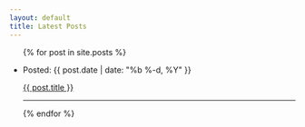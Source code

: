 ```yaml
---
layout: default
title: Latest Posts
---
```


<!---------Loops through all posts---------------->
<ul class="posts">
  {% for post in site.posts %}
  <li>
    <div class="row">
      <div class="col-sm-3 col-md-3 col-lg-3">
      <p class="date">Posted: {{ post.date | date: "%b %-d, %Y" }}</p>
      </div> 
      <div class="col-sm-9 col-md-9 col-lg-9">
      <a href="{{ post.url }}">{{ post.title }}</a>
      </div>
    </div>
  </li>
  <hr/>
  {% endfor %}
</ul>
